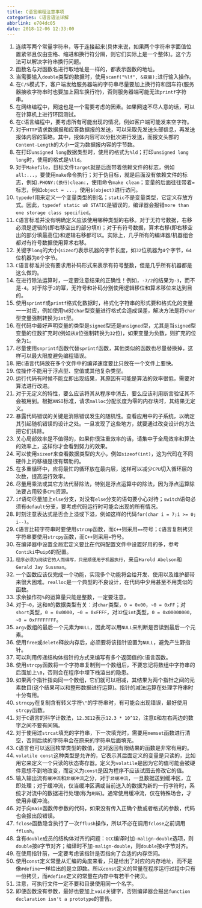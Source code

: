 ```yaml
---
title: C语言编程注意事项
categories: C语言语法详解
abbrlink: e704dc05
date: 2018-12-06 12:33:00
---
```

1. 连续写两个常量字符串，等于连接起来(具体来说，如果两个字符串字面值位置紧邻且仅由空格、缩进和换行符分隔，则它们实际上是一个整体)。这个方法可以解决字符串换行问题。<!--more-->
2. 函数名与对函数名进行取地址是一样的，都表示函数的地址。
3. 当需要输入`double`类型的数据时，使用`scanf("%lf", &变量);`进行输入操作。
4. 在`C/S`模式下，客户端发给服务器端的字符串尽量要加上换行符和回车符(服务器接收字符串时也要加上回车换行符)，否则服务器端可能无法`printf`字符串。
5. 在网络编程中，网速也是一个需要考虑的因素。如果网速不尽人意的话，可以在计算机上进行环回测试。
6. 在`C`语言编程中，要考虑所有可能出现的情况，例如客户端可能发来空字符。
7. 对于`HTTP`请求数据报和应答数据报的发送，可以采取先发送头部信息，再发送报体内容的策略。其中，报体内容可以分批次进行发送，而报文头部的`Content-Length`的大小一定为数据报内容的字节数。
8. 在打印`unsigned long`数据类型时，使用的格式为`%ld`；打印`unsigned long long`时，使用的格式是`%lld`。
9. 对于`Makefile`，目标文件`target`就是后面带着依赖文件的标志，例如`all:...`，要使用`make`命令执行；对于伪目标，就是后面没有依赖文件的标志，例如`.PHONY:(换行)clean:`，使用命令`make clean`；变量的后面往往带着`=`标志，例如`object = ...`，使用`$(object)`进行访问。
10. `typedef`用来定义一个变量类型的别名；`static`不是变量类型，它定义存放方式。因此，`typedef static u8 STATIC`是错误的，编译器会报错`more than one storage class specified`。
11. `C`语言标准并没有明确定义应该使用哪种类型的右移。对于无符号数据，右移必须是逻辑的(即右移空出的部分填`0`)；对于有符号数据，算术右移(即右移空出的部分填最高位)和逻辑右移都可以。实际上，几乎所有的编译器/机器组合都对有符号数据使用算术右移。
12. 关键字`long`的大小(`sizeof`)表示机器的字节长度，如`32`位机器为`4`个字节，`64`位机器为`8`个字节。
13. `C`语言标准并没有要求用补码形式来表示有符号整数，但是几乎所有机器都是这么做的。
14. 在进行除法运算时，一定要注意结果的正确性！例如，`-7/2`的结果为`-3`，而不是`-4`。对于除于`2`的幂，无符号和补码分别使用逻辑移位和算术移位来达到目的。
15. 使用`sprintf`或`printf`格式化数据时，格式化字符串的形式要和格式化的变量一一对应，例如使用`%d`对`char`型变量进行格式会造成误差，解决方法是将`char`型变量强制转换为`int`型。
16. 在代码中最好声明变量的类型是`signed`型还是`unsigned`型，尤其是当`signed`型变量的位数扩充时(例如从`8`位强制转换为`32`位)，如果变量为负数，则扩充的位全为`1`。
17. 尽量使用`snprintf`函数代替`sprintf`函数，其他类似的函数也尽量替换掉，这样可以最大限度避免编程错误。
18. 把`C`语言代码放在多个文件中的编译速度要比只放在一个文件上要快。
19. 位操作不能用于浮点型、空值或其他复杂类型。
20. 运行代码有时候不能立即出现结果，其原因有可能是算法的效率很低，需要对算法进行改进。
21. 对于无定义的特性，要么应该将其从程序中消去，要么应该利用断言验证其不会被用到。根据`ANSI`标准，请求`malloc`分配长度为零的内存块时，其结果无定义。
22. 暴露代码错误的关键是消除错误发生的随机性。查看应用中的子系统，以确定其引起随机错误的设计之处。一旦发现了这些地方，就要通过改变设计的方法把它们排除。
23. 关心局部效率是不值得的，如果你很注重效率的话，请集中于全局效率和算法的效率上，这样你才会看到努力的效果。
24. 可以使用`sizeof`来查看数据类型的大小，例如`sizeof(int)`，这为代码在不同硬件上的移植是很有帮助的。
25. 在多重循环中，应将最忙的循环放在最内层，这样可以减少`CPU`切入循环层的次数，提高运行效率。
26. 尽量用乘法或其它方法代替除法，特别是浮点运算中的除法，因为浮点运算除法要占用较多`CPU`资源。
27. `if`语句尽量加上`else`分支，对没有`else`分支的语句要小心对待；`switch`语句必须有`default`分支，要考虑代码运行时可能会出现的所有情况。
28. 时刻注意表达式是否会上溢或下溢，例如这样的代码`for(char i = 7;i >= 0; i--)`。
29. `C`语言比较字符串时要使用`strcmp`函数，而`C++`则采用`==`符号；`C`语言复制拷贝字符串要使用`strcpy`函数，而`C++`则采用`=`符号。
30. 在编译器中设置全局宏定义要比在代码配置文件中设置好用的多，参考`Contiki`中`uip6`的配置。
31. `程序必须为阅读它的人而编写，只是顺便用于机器执行`，来自`Harold Abelson`和`Gerald Jay Sussman`。
32. 一个函数应该仅完成一个功能，实现多个功能将会给开发、使用以及维护都带来很大困难。`realloc`是一个典型的不良设计，在代码中少用甚至不用类似的函数。
33. 求余操作符`%`的运算量只能是整数，一定要注意。
34. 对于`~0`，这和`0`的数据类型有关：对`char`类型，`0 = 0x00`，`~0 = 0xFF`；对`short`类型，`0 = 0x0000`，`~0 = 0xFFFF`，对`32`位`int`类型，`0 = 0x00000000`，`~0 = 0xFFFFFFFF`。
35. `argv`数组的最后一个元素为`NULL`，因此可以用`NULL`来判断是否读到最后一个元素。
36. 使用`free`或`delete`释放内存后，必须要将该指针设置为`NULL`，避免产生野指针。
37. 可以利用传递结构体指针的方式来编写有多个返回值的`C`语言函数。
38. 使用`strcpy`函数将一个字符串复制到一个数组后，不要忘记将数组中字符串的后面加上`\0`，否则会在程序中埋下栈溢出的隐患。
39. 如果两个指针指向同一个数组，它们就可以相减，其结果为两个指针之间的元素数目(这个结果可以和整形数据进行运算)。指针的减法运算在处理字符串时十分有用。
40. `strncpy`在复制含有转义字符`\"`的字符串时，有可能会出现错误，最好使用`strcpy`函数。
41. 对于`C`语言的科学计数法，`12.3E12`表示`12.3 * 10^12`，注意`E`和左右两边的数字之间不要有间隔。
42. 对于使用过`strcat`填充的字符串，下一次填充时，需要用`memset`函数进行清空，否则后续的字符串会在原来的字符串后面填充。
43. `C`语言也可以返回枚举类型的数值，这对返回有限结果的函数是非常有用的。
44. `volatile const`这种类型是允许的，它表示其后面定义的变量是只读的，比如用它来定义一个只读的状态寄存器。定义为`volatile`是因为它的值可能会被硬件意想不到地改变，而定义为`const`是因为程序不应该试图去修改它的值。
45. 输入输出流有`缓冲流`和`非缓冲流`之分，对于`非缓冲流`，一旦数据送到缓冲区，立即处理；对于缓冲流，仅当缓冲区满或当前送入的数据为新的一行字符时，系统才对流中的数据进行处理(称为`刷新`)。通常使用缓冲流，仅在特殊场合，才使用非缓冲流。
46. 对于向`main`函数传参数的代码，如果没有传入正确个数或者格式的参数，代码也会报出段错误。
47. `fclose`函数隐含执行了一次`fflush`操作，所以不必在调用`fclose`之前调用`fflush`。
48. 含有`double`成员的结构体对齐的问题：`GCC`编译时加`-malign-double`选项，则`double`按`8`字节对齐；编译时不加`-malign-double`，则`double`按`4`字节对齐。
49. 在使用指针前，一定要考虑该指针是否指向了合适的内存空间。
50. 使用`const`定义常量从汇编的角度来看，只是给出了对应的内存地址，而不是像`#define`一样给出的是立即数。所以`const`定义的常量在程序运行过程中只有一份拷贝，而`#define`定义的常量在内存中有若干个拷贝。
51. 注意，可执行文件一定不要和目录使用同一个名字。
52. 即便函数没有参数，最好也要加上`void`关键字，否则编译器会报出`function declaration isn't a prototype`的警告。